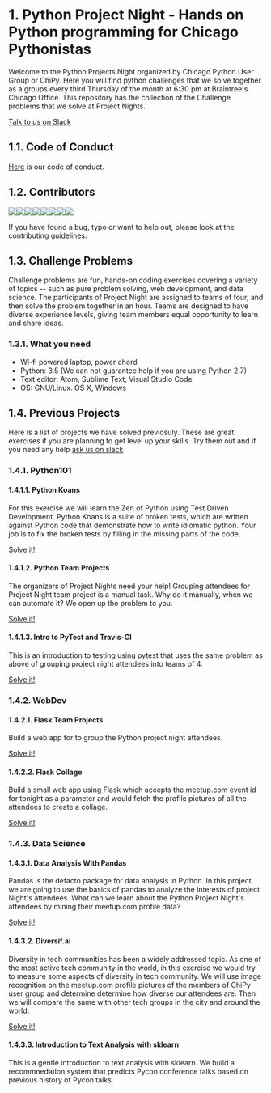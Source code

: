 # 1. Python Project Night - Hands on Python programming for Chicago Pythonistas

Welcome to the Python Projects Night organized by Chicago Python User Group or ChiPy.
Here you will find python challenges that we solve together as a groups every third
Thursday of the month at 6:30 pm at Braintree's Chicago Office. This repository has the
collection of the Challenge problems that we solve at Project Nights.  

[Talk to us on Slack](https://chipy.slack.com/messages/C4SRS5G3B/details/)

## 1.1. Code of Conduct

[Here](http://www.chipy.org/pages/conduct/) is our code of conduct.

## 1.2. Contributors

[![](https://sourcerer.io/fame/tathagata/chicagopython/CodingWorkshops/images/0)](https://sourcerer.io/fame/tathagata/chicagopython/CodingWorkshops/links/0)[![](https://sourcerer.io/fame/tathagata/chicagopython/CodingWorkshops/images/1)](https://sourcerer.io/fame/tathagata/chicagopython/CodingWorkshops/links/1)[![](https://sourcerer.io/fame/tathagata/chicagopython/CodingWorkshops/images/2)](https://sourcerer.io/fame/tathagata/chicagopython/CodingWorkshops/links/2)[![](https://sourcerer.io/fame/tathagata/chicagopython/CodingWorkshops/images/3)](https://sourcerer.io/fame/tathagata/chicagopython/CodingWorkshops/links/3)[![](https://sourcerer.io/fame/tathagata/chicagopython/CodingWorkshops/images/4)](https://sourcerer.io/fame/tathagata/chicagopython/CodingWorkshops/links/4)[![](https://sourcerer.io/fame/tathagata/chicagopython/CodingWorkshops/images/5)](https://sourcerer.io/fame/tathagata/chicagopython/CodingWorkshops/links/5)[![](https://sourcerer.io/fame/tathagata/chicagopython/CodingWorkshops/images/6)](https://sourcerer.io/fame/tathagata/chicagopython/CodingWorkshops/links/6)[![](https://sourcerer.io/fame/tathagata/chicagopython/CodingWorkshops/images/7)](https://sourcerer.io/fame/tathagata/chicagopython/CodingWorkshops/links/7)


If you have found a bug, typo or want to help out, please look at the contributing guidelines.

## 1.3. Challenge Problems

Challenge problems are fun, hands-on coding exercises covering a variety of topics -- such as pure problem solving, web development, and data science. The participants of Project Night are assigned to teams of four, and then solve the problem together in an hour. Teams are designed to have diverse experience levels, giving team members equal opportunity to learn and share ideas.

### 1.3.1. What you need

- Wi-fi powered laptop, power chord
- Python: 3.5 (We can not guarantee help if you are using Python 2.7)
- Text editor: Atom, Sublime Text, Visual Studio Code
- OS: GNU/Linux. OS X, Windows

## 1.4. Previous Projects

Here is a list of projects we have solved previosuly. These are great exercises
if you are planning to get level up your skills. Try them out and if you need any
help [ask us on slack](https://chipy.slack.com/messages/C4SRS5G3B/details/) 

### 1.4.1. Python101

#### 1.4.1.1. Python Koans

For this exercise we will learn the Zen of Python using Test Driven Development.
Python Koans is a suite of broken tests, which are written against Python code that 
demonstrate how to write idiomatic python.
Your job is to fix the broken tests by filling in the missing parts of the code.

[Solve it!](problems/py101/python_koans)

#### 1.4.1.2. Python Team Projects

The organizers of Project Nights need your help! Grouping attendees for Project Night team project is a manual task. Why do it manually, when we can automate it? We open up the problem to you.

[Solve it!](problems/py101/python_team_project)

#### 1.4.1.3. Intro to PyTest and Travis-CI

This is an introduction to testing using pytest that uses the same problem as above of grouping project night attendees into teams of 4.

[Solve it!](problems/py101/testing)

### 1.4.2. WebDev

#### 1.4.2.1. Flask Team Projects

Build a web app for to group the Python project night  attendees.

[Solve it!](problems/webdev/flask_team_project)

#### 1.4.2.2. Flask Collage

Build a small web app using Flask which accepts the meetup.com event id for tonight
as a parameter and would fetch the profile pictures of all the attendees to create a
collage.

[Solve it!](problems/webdev/flask_collage)

### 1.4.3. Data Science

#### 1.4.3.1. Data Analysis With Pandas

Pandas is the defacto package for data analysis in Python. In this project, we are going to use the basics of pandas to analyze the interests of project Night's attendees. What can we learn about the Python Project Night's attendees by mining their meetup.com
profile data?

[Solve it!](problems/data_science/Analysis-Workshop.ipynb)

#### 1.4.3.2. Diversif.ai

Diversity in tech communities has been a widely addressed topic. As one of the most active tech community in the world, in this exercise we would try to measure some aspects of diversity in tech community. We will use image recognition on the meetup.com profile pictures of the members of ChiPy user group and determine determine how diverse our attendees are. Then we will compare the same with other tech groups in the city and around the world.

[Solve it!](problems/data_science/diversif.ai.ipynb)

#### 1.4.3.3. Introduction to Text Analysis with sklearn

This is a gentle introduction to text analysis with sklearn. We build a recommnedation system that predicts
Pycon conference talks based on previous history of Pycon talks.
